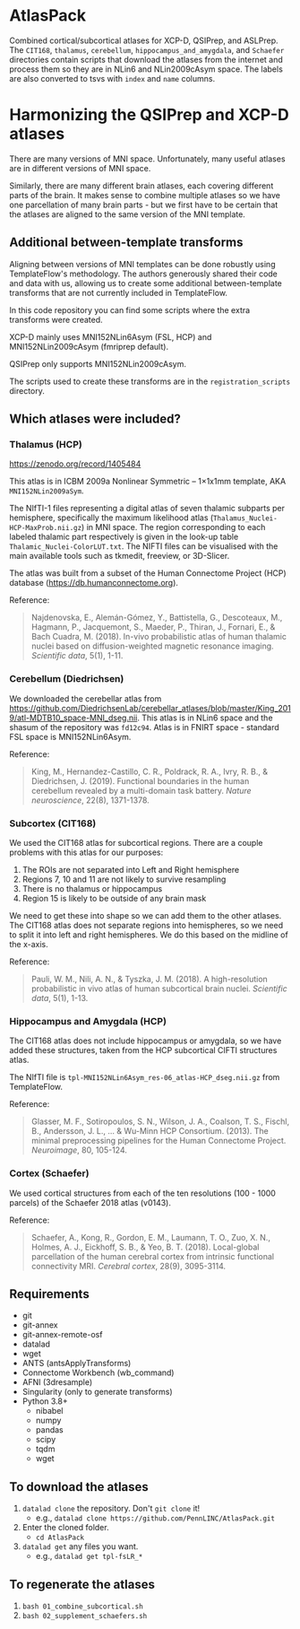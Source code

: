 # AtlasPack

Combined cortical/subcortical atlases for XCP-D, QSIPrep, and ASLPrep.
The `CIT168`, `thalamus`, `cerebellum`, `hippocampus_and_amygdala`, and `Schaefer`
directories contain scripts that download the atlases from the
internet and process them so they are in NLin6 and NLin2009cAsym space.
The labels are also converted to tsvs with `index` and `name` columns.


# Harmonizing the QSIPrep and XCP-D atlases

There are many versions of MNI space.
Unfortunately, many useful atlases are in different versions of MNI space.

Similarly, there are many different brain atlases, each covering different parts of the brain.
It makes sense to combine multiple atlases so we have one parcellation of many brain parts -
but we first have to be certain that the atlases are aligned to the same version of the MNI template.


## Additional between-template transforms

Aligning between versions of MNI templates can be done robustly using TemplateFlow's methodology.
The authors generously shared their code and data with us,
allowing us to create some additional between-template transforms that
are not currently included in TemplateFlow.

In this code repository you can find some scripts where the extra transforms were created.

XCP-D mainly uses MNI152NLin6Asym (FSL, HCP) and MNI152NLin2009cAsym (fmriprep default).

QSIPrep only supports MNI152NLin2009cAsym.

The scripts used to create these transforms are in the `registration_scripts` directory.


## Which atlases were included?


### Thalamus (HCP)

https://zenodo.org/record/1405484

This atlas is in ICBM 2009a Nonlinear Symmetric – 1×1x1mm template, AKA `MNI152NLin2009aSym`.

The NIfTI-1 files representing a digital atlas of seven thalamic subparts per hemisphere,
specifically the maximum likelihood atlas (`Thalamus_Nuclei-HCP-MaxProb.nii.gz`) in MNI space.
The region corresponding to each labeled thalamic part respectively is given in the look-up table
`Thalamic_Nuclei-ColorLUT.txt`.
The NIFTI files can be visualised with the main available tools such as tkmedit, freeview, or 3D-Slicer.

The atlas was built from a subset of the Human Connectome Project (HCP) database
(https://db.humanconnectome.org).

Reference:

> Najdenovska, E., Alemán-Gómez, Y., Battistella, G., Descoteaux, M., Hagmann, P.,
> Jacquemont, S., Maeder, P., Thiran, J., Fornari, E., & Bach Cuadra, M. (2018).
> In-vivo probabilistic atlas of human thalamic nuclei based on diffusion-weighted magnetic
> resonance imaging.
> *Scientific data*, 5(1), 1-11.


### Cerebellum (Diedrichsen)

We downloaded the cerebellar atlas from
https://github.com/DiedrichsenLab/cerebellar_atlases/blob/master/King_2019/atl-MDTB10_space-MNI_dseg.nii.
This atlas is in NLin6 space and the shasum of the repository was `fd12c94`.
Atlas is in FNIRT space - standard FSL space is MNI152NLin6Asym.

Reference:

> King, M., Hernandez-Castillo, C. R., Poldrack, R. A., Ivry, R. B., & Diedrichsen, J. (2019).
> Functional boundaries in the human cerebellum revealed by a multi-domain task battery.
> *Nature neuroscience*, 22(8), 1371-1378.


### Subcortex (CIT168)

We used the CIT168 atlas for subcortical regions.
There are a couple problems with this atlas for our purposes:

 1. The ROIs are not separated into Left and Right hemisphere
 2. Regions 7, 10 and 11 are not likely to survive resampling
 3. There is no thalamus or hippocampus
 4. Region 15 is likely to be outside of any brain mask

We need to get these into shape so we can add them to the other atlases.
The CIT168 atlas does not separate regions into hemispheres,
so we need to split it into left and right hemispheres.
We do this based on the midline of the x-axis.

Reference:

> Pauli, W. M., Nili, A. N., & Tyszka, J. M. (2018).
> A high-resolution probabilistic in vivo atlas of human subcortical brain nuclei.
> *Scientific data*, 5(1), 1-13.


### Hippocampus and Amygdala (HCP)

The CIT168 atlas does not include hippocampus or amygdala,
so we have added these structures, taken from the HCP subcortical CIFTI structures atlas.

The NIfTI file is `tpl-MNI152NLin6Asym_res-06_atlas-HCP_dseg.nii.gz` from TemplateFlow.

Reference:

> Glasser, M. F., Sotiropoulos, S. N., Wilson, J. A., Coalson, T. S., Fischl, B.,
> Andersson, J. L., ... & Wu-Minn HCP Consortium. (2013).
> The minimal preprocessing pipelines for the Human Connectome Project.
> *Neuroimage*, 80, 105-124.


### Cortex (Schaefer)

We used cortical structures from each of the ten resolutions (100 - 1000 parcels)
of the Schaefer 2018 atlas (v0143).

Reference:

> Schaefer, A., Kong, R., Gordon, E. M., Laumann, T. O., Zuo, X. N., Holmes, A. J.,
> Eickhoff, S. B., & Yeo, B. T. (2018).
> Local-global parcellation of the human cerebral cortex from intrinsic functional connectivity MRI.
> *Cerebral cortex*, 28(9), 3095-3114.


## Requirements

- git
- git-annex
- git-annex-remote-osf
- datalad
- wget
- ANTS (antsApplyTransforms)
- Connectome Workbench (wb_command)
- AFNI (3dresample)
- Singularity (only to generate transforms)
- Python 3.8+
    - nibabel
    - numpy
    - pandas
    - scipy
    - tqdm
    - wget


## To download the atlases

1.  `datalad clone` the repository. Don't `git clone` it!
    - e.g., `datalad clone https://github.com/PennLINC/AtlasPack.git`
2.  Enter the cloned folder.
    - `cd AtlasPack`
3.  `datalad get` any files you want.
    - e.g., `datalad get tpl-fsLR_*`

## To regenerate the atlases

1. `bash 01_combine_subcortical.sh`
2. `bash 02_supplement_schaefers.sh`
